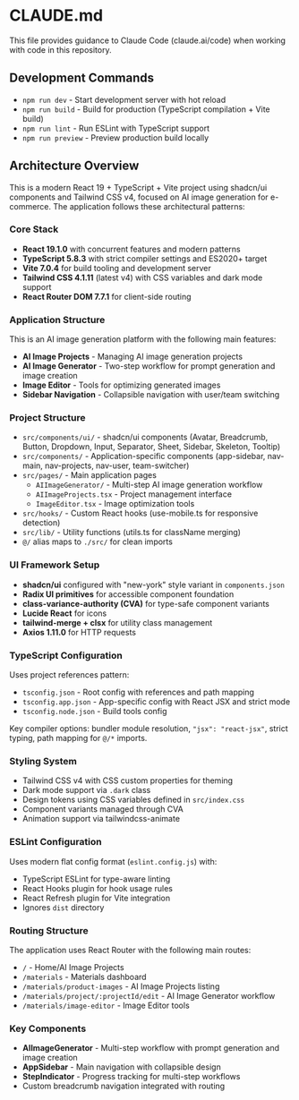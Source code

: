 # CLAUDE.md

This file provides guidance to Claude Code (claude.ai/code) when working with code in this repository.

## Development Commands

- `npm run dev` - Start development server with hot reload
- `npm run build` - Build for production (TypeScript compilation + Vite build)  
- `npm run lint` - Run ESLint with TypeScript support
- `npm run preview` - Preview production build locally

## Architecture Overview

This is a modern React 19 + TypeScript + Vite project using shadcn/ui components and Tailwind CSS v4, focused on AI image generation for e-commerce. The application follows these architectural patterns:

### Core Stack
- **React 19.1.0** with concurrent features and modern patterns
- **TypeScript 5.8.3** with strict compiler settings and ES2020+ target
- **Vite 7.0.4** for build tooling and development server
- **Tailwind CSS 4.1.11** (latest v4) with CSS variables and dark mode support
- **React Router DOM 7.7.1** for client-side routing

### Application Structure
This is an AI image generation platform with the following main features:
- **AI Image Projects** - Managing AI image generation projects
- **AI Image Generator** - Two-step workflow for prompt generation and image creation
- **Image Editor** - Tools for optimizing generated images
- **Sidebar Navigation** - Collapsible navigation with user/team switching

### Project Structure
- `src/components/ui/` - shadcn/ui components (Avatar, Breadcrumb, Button, Dropdown, Input, Separator, Sheet, Sidebar, Skeleton, Tooltip)
- `src/components/` - Application-specific components (app-sidebar, nav-main, nav-projects, nav-user, team-switcher)
- `src/pages/` - Main application pages
  - `AIImageGenerator/` - Multi-step AI image generation workflow
  - `AIImageProjects.tsx` - Project management interface  
  - `ImageEditor.tsx` - Image optimization tools
- `src/hooks/` - Custom React hooks (use-mobile.ts for responsive detection)
- `src/lib/` - Utility functions (utils.ts for className merging)
- `@/` alias maps to `./src/` for clean imports

### UI Framework Setup
- **shadcn/ui** configured with "new-york" style variant in `components.json`
- **Radix UI primitives** for accessible component foundation
- **class-variance-authority (CVA)** for type-safe component variants
- **Lucide React** for icons
- **tailwind-merge + clsx** for utility class management
- **Axios 1.11.0** for HTTP requests

### TypeScript Configuration
Uses project references pattern:
- `tsconfig.json` - Root config with references and path mapping
- `tsconfig.app.json` - App-specific config with React JSX and strict mode
- `tsconfig.node.json` - Build tools config

Key compiler options: bundler module resolution, `"jsx": "react-jsx"`, strict typing, path mapping for `@/*` imports.

### Styling System
- Tailwind CSS v4 with CSS custom properties for theming
- Dark mode support via `.dark` class
- Design tokens using CSS variables defined in `src/index.css`
- Component variants managed through CVA
- Animation support via tailwindcss-animate

### ESLint Configuration
Uses modern flat config format (`eslint.config.js`) with:
- TypeScript ESLint for type-aware linting
- React Hooks plugin for hook usage rules
- React Refresh plugin for Vite integration
- Ignores `dist` directory

### Routing Structure
The application uses React Router with the following main routes:
- `/` - Home/AI Image Projects
- `/materials` - Materials dashboard
- `/materials/product-images` - AI Image Projects listing
- `/materials/project/:projectId/edit` - AI Image Generator workflow
- `/materials/image-editor` - Image Editor tools

### Key Components
- **AIImageGenerator** - Multi-step workflow with prompt generation and image creation
- **AppSidebar** - Main navigation with collapsible design
- **StepIndicator** - Progress tracking for multi-step workflows
- Custom breadcrumb navigation integrated with routing